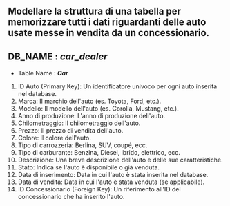 ## Modellare la struttura di una tabella per memorizzare tutti i dati riguardanti delle auto usate messe in vendita da un concessionario.

## DB_NAME : *car_dealer*
- Table Name : ***Car***


1. ID Auto (Primary Key): Un identificatore univoco per ogni auto inserita nel database.
2. Marca: Il marchio dell'auto (es. Toyota, Ford, etc.).
3. Modello: Il modello dell'auto (es. Corolla, Mustang, etc.).
4. Anno di produzione: L'anno di produzione dell'auto.
5. Chilometraggio: Il chilometraggio dell'auto.
6. Prezzo: Il prezzo di vendita dell'auto.
7. Colore: Il colore dell'auto.
8. Tipo di carrozzeria: Berlina, SUV, coupé, ecc.
9. Tipo di carburante: Benzina, Diesel, ibrido, elettrico, ecc.
10. Descrizione: Una breve descrizione dell'auto e delle sue caratteristiche.
11. Stato: Indica se l'auto è disponibile o già venduta.
12. Data di inserimento: Data in cui l'auto è stata inserita nel database.
13. Data di vendita: Data in cui l'auto è stata venduta (se applicabile).
14. ID Concessionario (Foreign Key): Un riferimento all'ID del concessionario che ha inserito l'auto.

